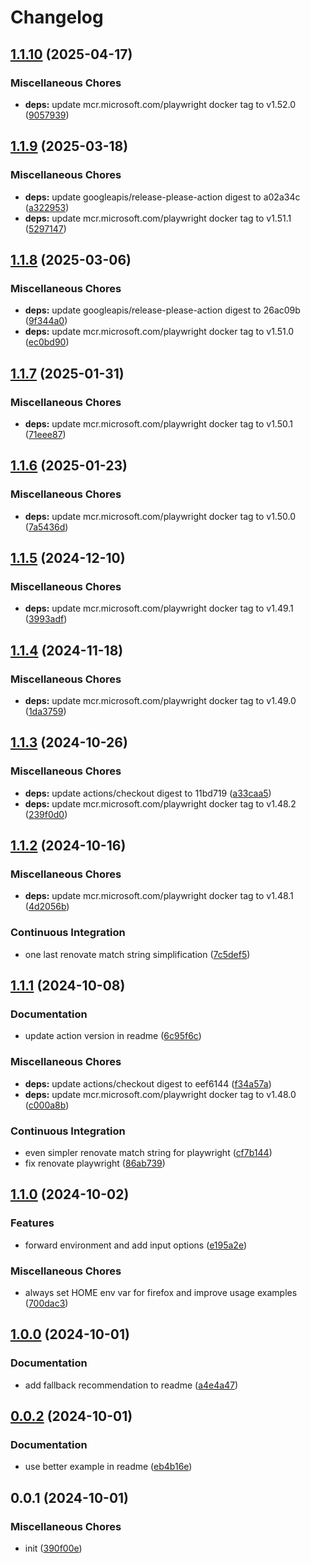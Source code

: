 # Changelog

## [1.1.10](https://github.com/phi-ag/run-playwright/compare/v1.1.9...v1.1.10) (2025-04-17)


### Miscellaneous Chores

* **deps:** update mcr.microsoft.com/playwright docker tag to v1.52.0 ([9057939](https://github.com/phi-ag/run-playwright/commit/9057939b4c0c76bf091015d3f6c0bad1f0adc189))

## [1.1.9](https://github.com/phi-ag/run-playwright/compare/v1.1.8...v1.1.9) (2025-03-18)


### Miscellaneous Chores

* **deps:** update googleapis/release-please-action digest to a02a34c ([a322953](https://github.com/phi-ag/run-playwright/commit/a322953362ca06655ad4d158f924f0ea5de11729))
* **deps:** update mcr.microsoft.com/playwright docker tag to v1.51.1 ([5297147](https://github.com/phi-ag/run-playwright/commit/5297147c0838a1fa54334e40c1ffb0302c4bb05b))

## [1.1.8](https://github.com/phi-ag/run-playwright/compare/v1.1.7...v1.1.8) (2025-03-06)


### Miscellaneous Chores

* **deps:** update googleapis/release-please-action digest to 26ac09b ([9f344a0](https://github.com/phi-ag/run-playwright/commit/9f344a0c33bafb785b92800bb8b3c41a1ce5fb48))
* **deps:** update mcr.microsoft.com/playwright docker tag to v1.51.0 ([ec0bd90](https://github.com/phi-ag/run-playwright/commit/ec0bd9047263b7c9bdadea307e9f541d6e7f52fc))

## [1.1.7](https://github.com/phi-ag/run-playwright/compare/v1.1.6...v1.1.7) (2025-01-31)


### Miscellaneous Chores

* **deps:** update mcr.microsoft.com/playwright docker tag to v1.50.1 ([71eee87](https://github.com/phi-ag/run-playwright/commit/71eee8724d5e9c1db52b052dd10ce94beb3056f0))

## [1.1.6](https://github.com/phi-ag/run-playwright/compare/v1.1.5...v1.1.6) (2025-01-23)


### Miscellaneous Chores

* **deps:** update mcr.microsoft.com/playwright docker tag to v1.50.0 ([7a5436d](https://github.com/phi-ag/run-playwright/commit/7a5436dc060b5f0d912edcf1594378dd38250592))

## [1.1.5](https://github.com/phi-ag/run-playwright/compare/v1.1.4...v1.1.5) (2024-12-10)


### Miscellaneous Chores

* **deps:** update mcr.microsoft.com/playwright docker tag to v1.49.1 ([3993adf](https://github.com/phi-ag/run-playwright/commit/3993adf1424f77c2371e36724defe6d47476f3d4))

## [1.1.4](https://github.com/phi-ag/run-playwright/compare/v1.1.3...v1.1.4) (2024-11-18)


### Miscellaneous Chores

* **deps:** update mcr.microsoft.com/playwright docker tag to v1.49.0 ([1da3759](https://github.com/phi-ag/run-playwright/commit/1da3759c870c876940e1facfa802798a60b90847))

## [1.1.3](https://github.com/phi-ag/run-playwright/compare/v1.1.2...v1.1.3) (2024-10-26)


### Miscellaneous Chores

* **deps:** update actions/checkout digest to 11bd719 ([a33caa5](https://github.com/phi-ag/run-playwright/commit/a33caa5517077ba17bc8b11afed4f1ce9bc8607b))
* **deps:** update mcr.microsoft.com/playwright docker tag to v1.48.2 ([239f0d0](https://github.com/phi-ag/run-playwright/commit/239f0d005cc12357a9763e23624d14386bf19540))

## [1.1.2](https://github.com/phi-ag/run-playwright/compare/v1.1.1...v1.1.2) (2024-10-16)


### Miscellaneous Chores

* **deps:** update mcr.microsoft.com/playwright docker tag to v1.48.1 ([4d2056b](https://github.com/phi-ag/run-playwright/commit/4d2056bf2cdc647d6e6ac6dc7136dd69fa0f9275))


### Continuous Integration

* one last renovate match string simplification ([7c5def5](https://github.com/phi-ag/run-playwright/commit/7c5def5dbff923bb1f0e33da35c45d93fb655570))

## [1.1.1](https://github.com/phi-ag/run-playwright/compare/v1.1.0...v1.1.1) (2024-10-08)


### Documentation

* update action version in readme ([6c95f6c](https://github.com/phi-ag/run-playwright/commit/6c95f6c95831a3579ef48c649e01b3dc7c37f5bc))


### Miscellaneous Chores

* **deps:** update actions/checkout digest to eef6144 ([f34a57a](https://github.com/phi-ag/run-playwright/commit/f34a57ad77146932182a1e0b0523d8f5038c3186))
* **deps:** update mcr.microsoft.com/playwright docker tag to v1.48.0 ([c000a8b](https://github.com/phi-ag/run-playwright/commit/c000a8b206613b4f0201b752b1b463eb490c5410))


### Continuous Integration

* even simpler renovate match string for playwright ([cf7b144](https://github.com/phi-ag/run-playwright/commit/cf7b1445a75574b4f128bde284153a707ba3461c))
* fix renovate playwright ([86ab739](https://github.com/phi-ag/run-playwright/commit/86ab7391ba91da25df2780911a175057922335ef))

## [1.1.0](https://github.com/phi-ag/run-playwright/compare/v1.0.0...v1.1.0) (2024-10-02)


### Features

* forward environment and add input options ([e195a2e](https://github.com/phi-ag/run-playwright/commit/e195a2e43fee4baee4c4265039e668677bfdfb7e))


### Miscellaneous Chores

* always set HOME env var for firefox and improve usage examples ([700dac3](https://github.com/phi-ag/run-playwright/commit/700dac32659f3baac41fde5f0e6517477bb0089f))

## [1.0.0](https://github.com/phi-ag/run-playwright/compare/v0.0.2...v1.0.0) (2024-10-01)


### Documentation

* add fallback recommendation to readme ([a4e4a47](https://github.com/phi-ag/run-playwright/commit/a4e4a471c0dd3ee4407262e84e6390a7e1eceadf))

## [0.0.2](https://github.com/phi-ag/run-playwright/compare/v0.0.1...v0.0.2) (2024-10-01)


### Documentation

* use better example in readme ([eb4b16e](https://github.com/phi-ag/run-playwright/commit/eb4b16ea942269b553409960e37932ee62649771))

## 0.0.1 (2024-10-01)


### Miscellaneous Chores

* init ([390f00e](https://github.com/phi-ag/run-playwright/commit/390f00eafb747aaf8386ceb27294436c122a8e5c))
